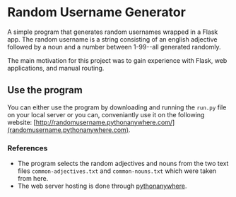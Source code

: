 # Random Username Generator
A simple program that generates random usernames wrapped in a Flask app. The random username is a string consisting of an english adjective
followed by a noun and a number between 1-99--all generated randomly.

The main motivation for this project was to gain experience with Flask, web applications, and manual routing. 

## Use the program
You can either use the program by downloading and running the `run.py` file on your local server or you can, conveniantly use it on the following website: [http://randomusername.pythonanywhere.com/](randomusername.pythonanywhere.com). 


### References
- The program selects the random adjectives and nouns from the two text files `common-adjectives.txt` and `common-nouns.txt` which were taken from here. 
- The web server hosting is done through [pythonanywhere](https://www.pythonanywhere.com/). 

